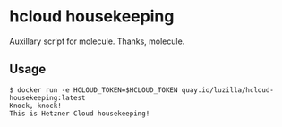 # hcloud housekeeping

Auxillary script for molecule. Thanks, molecule.

## Usage

```
$ docker run -e HCLOUD_TOKEN=$HCLOUD_TOKEN quay.io/luzilla/hcloud-housekeeping:latest
Knock, knock!
This is Hetzner Cloud housekeeping!

```

